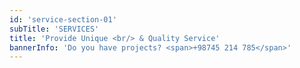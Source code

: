 ```yaml
---
id: 'service-section-01'
subTitle: 'SERVICES'
title: 'Provide Unique <br/> & Quality Service'
bannerInfo: 'Do you have projects? <span>+98745 214 785</span>'
---
```


